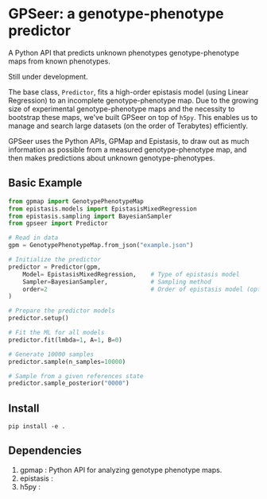 # GPSeer: a genotype-phenotype predictor

A Python API that predicts unknown phenotypes genotype-phenotype maps from known phenotypes.

Still under development.

The base class, `Predictor`, fits a high-order epistasis model (using Linear Regression) to an incomplete genotype-phenotype map. Due to the growing size of experimental genotype-phenotype maps and the necessity to bootstrap these maps, we've built GPSeer on top of `h5py`. This enables us to manage and search large datasets (on the order of Terabytes) efficiently.

GPSeer uses the Python APIs, GPMap and Epistasis, to draw out as much information as possible from a measured genotype-phenotype map, and then makes predictions about unknown genotype-phenotypes.

## Basic Example

```python
from gpmap import GenotypePhenotypeMap
from epistasis.models import EpistasisMixedRegression
from epistasis.sampling import BayesianSampler
from gpseer import Predictor

# Read in data
gpm = GenotypePhenotypeMap.from_json("example.json")

# Initialize the predictor
predictor = Predictor(gpm,
    Model= EpistasisMixedRegression,    # Type of epistasis model
    Sampler=BayesianSampler,            # Sampling method
    order=2                             # Order of epistasis model (optional argument)
)

# Prepare the predictor models
predictor.setup()

# Fit the ML for all models
predictor.fit(lmbda=1, A=1, B=0)

# Generate 10000 samples
predictor.sample(n_samples=10000)

# Sample from a given references state
predictor.sample_posterior("0000")
```

## Install

```
pip install -e .
```

## Dependencies

1. gpmap : Python API for analyzing genotype phenotype maps.
2. epistasis :  
3. h5py :
